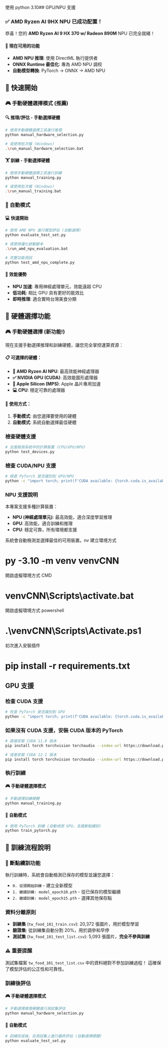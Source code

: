 使用 python 3.10## GPU/NPU 支援

### ✅ AMD Ryzen AI 9HX NPU 已成功配置！

恭喜！您的 **AMD Ryzen AI 9 HX 370 w/ Radeon 890M** NPU 已完全就緒！

#### 🚀 現在可用的功能
- **AMD NPU 推理**: 使用 DirectML 執行提供者
- **ONNX Runtime 最佳化**: 專為 AMD NPU 調校
- **自動模型轉換**: PyTorch → ONNX → AMD NPU

## 🚀 快速開始

### 🎮 手動硬體選擇模式 (推薦)

#### 🔍 推理/評估 - 手動選擇硬體
```bash
# 使用手動硬體選擇工具進行推理
python manual_hardware_selection.py

# 或使用批次檔 (Windows)
.\run_manual_hardware_selection.bat
```

#### 🏋️ 訓練 - 手動選擇硬體  
```bash
# 使用手動硬體選擇工具進行訓練
python manual_training.py

# 或使用批次檔 (Windows)
.\run_manual_training.bat
```

### 🤖 自動模式

#### 💻 快速開始
```bash
# 使用 AMD NPU 進行模型評估 (自動選擇)
python evaluate_test_set.py

# 或使用優化啟動腳本
.\run_amd_npu_evaluation.bat

# 完整功能測試
python test_amd_npu_complete.py
```

#### 🎯 效能優勢
- **NPU 加速**: 專用神經處理單元，效能遠超 CPU
- **低功耗**: 相比 GPU 具有更好的能效比  
- **即時推理**: 適合實時台灣美食分類

## 🎯 硬體選擇功能

### 🎮 手動硬體選擇 (新功能!)
現在支援手動選擇推理和訓練硬體，讓您完全掌控運算資源：

#### 📋 可選擇的硬體：
- **🚀 AMD Ryzen AI NPU**: 最高效能神經處理器
- **✅ NVIDIA GPU (CUDA)**: 高效能圖形處理器  
- **🍎 Apple Silicon (MPS)**: Apple 晶片專用加速
- **💻 CPU**: 穩定可靠的處理器

#### 🔧 使用方式：
1. **手動模式**: 由您選擇要使用的硬體
2. **自動模式**: 系統自動選擇最佳硬體

### 檢查硬體支援
```bash
# 全面檢測系統中的計算裝置 (CPU/GPU/NPU)
python test_devices.py
```

### 檢查 CUDA/NPU 支援
```bash
# 檢查 PyTorch 是否識別到 GPU/NPU
python -c "import torch; print(f'CUDA available: {torch.cuda.is_available()}'); print(f'CUDA device count: {torch.cuda.device_count()}'); print(f'Current device: {torch.cuda.current_device() if torch.cuda.is_available() else \"CPU only\"}')"
```

### NPU 支援說明
本專案支援多種計算裝置：
- **NPU (神經處理單元)**: 最高效能，適合深度學習推理
- **GPU**: 高效能，適合訓練和推理  
- **CPU**: 穩定可靠，所有環境都支援

系統會自動檢測並選擇最佳的可用裝置。nv 建立環境方式
# py -3.10 -m venv venvCNN

開啟虛擬環境方式 CMD
# venvCNN\Scripts\activate.bat

開啟虛擬環境方式 powershell
#  .\venvCNN\Scripts\Activate.ps1

初次進入安裝插件
# pip install -r requirements.txt

## GPU 支援

### 检查 CUDA 支援
```bash
# 检查 PyTorch 是否識別到 GPU
python -c "import torch; print(f'CUDA available: {torch.cuda.is_available()}'); print(f'CUDA device count: {torch.cuda.device_count()}'); print(f'Current device: {torch.cuda.current_device() if torch.cuda.is_available() else "CPU only"}')"
```

### 如果沒有 CUDA 支援，安裝 CUDA 版本的 PyTorch
```bash
# 直接安裝 CUDA 11.8 版本
pip install torch torchvision torchaudio --index-url https://download.pytorch.org/whl/cu118

# 或者安裝 CUDA 12.1 版本
pip install torch torchvision torchaudio --index-url https://download.pytorch.org/whl/cu121
```

### 執行訓練

#### 🎮 手動硬體選擇模式
```bash
# 手動選擇訓練硬體
python manual_training.py
```

#### 🤖 自動模式
```bash
# 使用 PyTorch 訓練 (自動偵測 GPU，支援斷點續訓)
python train_pytorch.py
```

## 🎯 訓練流程說明

### 🔄 斷點續訓功能
執行訓練時，系統會自動檢測已保存的模型並讓您選擇：
- `0. 從頭開始訓練` - 建立全新模型
- `1. 繼續訓練: model_epoch10.pth` - 從已保存的模型繼續
- `2. 繼續訓練: model_epoch15.pth` - 選擇其他保存點

### 資料分離原則
- **訓練集** (`tw_food_101_train.csv`): 20,372 張圖片，用於模型學習
- **驗證集**: 從訓練集自動分割 20%，用於調參和早停 
- **測試集** (`tw_food_101_test_list.csv`): 5,093 張圖片，**完全不參與訓練**

### ⚠️ 重要提醒
測試集檔案 `tw_food_101_test_list.csv` 中的資料絕對不參加訓練過程！
這確保了模型評估的公正性和可靠性。

### 訓練後評估

#### 🎮 手動硬體選擇模式
```bash
# 手動選擇推理硬體進行測試集評估
python manual_hardware_selection.py
```

#### 🤖 自動模式
```bash
# 訓練完成後，在測試集上進行最終評估 (自動選擇硬體)
python evaluate_test_set.py
```